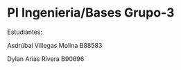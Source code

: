 # PI Ingenieria/Bases Grupo-3

Estudiantes: 

Asdrúbal Villegas Molina B88583 

Dylan Arias Rivera B90696
